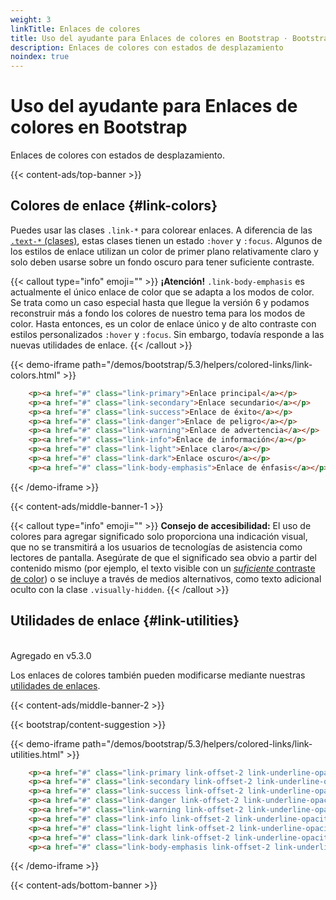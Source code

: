 ```yaml
---
weight: 3
linkTitle: Enlaces de colores
title: Uso del ayudante para Enlaces de colores en Bootstrap · Bootstrap en Español v5.3
description: Enlaces de colores con estados de desplazamiento
noindex: true
---
```


# Uso del ayudante para Enlaces de colores en Bootstrap

Enlaces de colores con estados de desplazamiento.

{{< content-ads/top-banner >}}

Colores de enlace {#link-colors}
---------------------------------

Puedes usar las clases `.link-*` para colorear enlaces. A diferencia de las [`.text-*` (clases)](/bootstrap/5.3/utilities/colors), estas clases tienen un estado `:hover` y `:focus`. Algunos de los estilos de enlace utilizan un color de primer plano relativamente claro y solo deben usarse sobre un fondo oscuro para tener suficiente contraste.

{{< callout type="info" emoji="" >}}
**¡Atención!** `.link-body-emphasis` es actualmente el único enlace de color que se adapta a los modos de color. Se trata como un caso especial hasta que llegue la versión 6 y podamos reconstruir más a fondo los colores de nuestro tema para los modos de color. Hasta entonces, es un color de enlace único y de alto contraste con estilos personalizados `:hover` y `:focus`. Sin embargo, todavía responde a las nuevas utilidades de enlace.
{{< /callout >}}

{{< demo-iframe path="/demos/bootstrap/5.3/helpers/colored-links/link-colors.html" >}}
```html {filename="HTML"}
    <p><a href="#" class="link-primary">Enlace principal</a></p>
    <p><a href="#" class="link-secondary">Enlace secundario</a></p>
    <p><a href="#" class="link-success">Enlace de éxito</a></p>
    <p><a href="#" class="link-danger">Enlace de peligro</a></p>
    <p><a href="#" class="link-warning">Enlace de advertencia</a></p>
    <p><a href="#" class="link-info">Enlace de información</a></p>
    <p><a href="#" class="link-light">Enlace claro</a></p>
    <p><a href="#" class="link-dark">Enlace oscuro</a></p>
    <p><a href="#" class="link-body-emphasis">Enlace de énfasis</a></p>
```
{{< /demo-iframe >}}

{{< content-ads/middle-banner-1 >}}

{{< callout type="info" emoji="" >}}
**Consejo de accesibilidad:** El uso de colores para agregar significado solo proporciona una indicación visual, que no se transmitirá a los usuarios de tecnologías de asistencia como lectores de pantalla. Asegúrate de que el significado sea obvio a partir del contenido mismo (por ejemplo, el texto visible con un [_suficiente_ contraste de color](/bootstrap/5.3/getting-started/accessibility#color-contrast)) o se incluye a través de medios alternativos, como texto adicional oculto con la clase `.visually-hidden`.
{{< /callout >}}

Utilidades de enlace {#link-utilities}
---------------------------------------

<br/>
<span class="py-1 px-3 text-green-700 border border-green-700 rounded-md">Agregado en v5.3.0</span>

Los enlaces de colores también pueden modificarse mediante nuestras [utilidades de enlaces](/bootstrap/5.3/utilities/link).

{{< content-ads/middle-banner-2 >}}

{{< bootstrap/content-suggestion >}}

{{< demo-iframe path="/demos/bootstrap/5.3/helpers/colored-links/link-utilities.html" >}}
```html {filename="HTML"}
    <p><a href="#" class="link-primary link-offset-2 link-underline-opacity-25 link-underline-opacity-100-hover">Enlace principal</a></p>
    <p><a href="#" class="link-secondary link-offset-2 link-underline-opacity-25 link-underline-opacity-100-hover">Enlace secundario</a></p>
    <p><a href="#" class="link-success link-offset-2 link-underline-opacity-25 link-underline-opacity-100-hover">Enlace de éxito</a></p>
    <p><a href="#" class="link-danger link-offset-2 link-underline-opacity-25 link-underline-opacity-100-hover">Enlace de peligro</a></p>
    <p><a href="#" class="link-warning link-offset-2 link-underline-opacity-25 link-underline-opacity-100-hover">Enlace de advertencia</a></p>
    <p><a href="#" class="link-info link-offset-2 link-underline-opacity-25 link-underline-opacity-100-hover">Enlace de información</a></p>
    <p><a href="#" class="link-light link-offset-2 link-underline-opacity-25 link-underline-opacity-100-hover">Enlace claro</a></p>
    <p><a href="#" class="link-dark link-offset-2 link-underline-opacity-25 link-underline-opacity-100-hover">Enlace oscuro</a></p>
    <p><a href="#" class="link-body-emphasis link-offset-2 link-underline-opacity-25 link-underline-opacity-75-hover">Enlace de énfasis</a></p>
```
{{< /demo-iframe >}}

{{< content-ads/bottom-banner >}}
